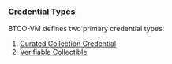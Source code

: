 ### Credential Types

BTCO-VM defines two primary credential types:

1. [Curated Collection Credential](#curated-collection-credential)
2. [Verifiable Collectible](#verifiable-collectible-credential)
